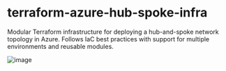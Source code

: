 # terraform-azure-hub-spoke-infra

Modular Terraform infrastructure for deploying a hub-and-spoke network topology in Azure. Follows IaC best practices with support for multiple environments and reusable modules.

![image](https://github.com/user-attachments/assets/67a6f79a-dbc2-4de5-8f14-95746963c948)
